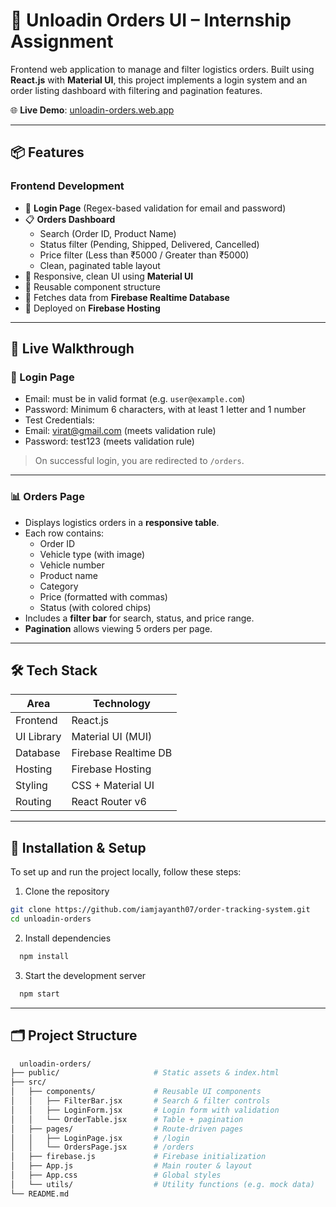 
# 🚛 Unloadin Orders UI – Internship Assignment

Frontend web application to manage and filter logistics orders. Built using **React.js** with **Material UI**, this project implements a login system and an order listing dashboard with filtering and pagination features.

🌐 **Live Demo**: [unloadin-orders.web.app](https://unloadin-orders.web.app)

---

## 📦 Features

### Frontend Development

- 🔐 **Login Page** (Regex-based validation for email and password)
- 📋 **Orders Dashboard**
  - Search (Order ID, Product Name)
  - Status filter (Pending, Shipped, Delivered, Cancelled)
  - Price filter (Less than ₹5000 / Greater than ₹5000)
  - Clean, paginated table layout
- 🎨 Responsive, clean UI using **Material UI**
- 🔁 Reusable component structure
- 🔄 Fetches data from **Firebase Realtime Database**
- 🚀 Deployed on **Firebase Hosting**

---

## 🚀 Live Walkthrough

### 🔐 Login Page
- Email: must be in valid format (e.g. `user@example.com`)
- Password: Minimum 6 characters, with at least 1 letter and 1 number
- Test Credentials:
- Email: virat@gmail.com (meets validation rule)
- Password: test123 (meets validation rule)

> On successful login, you are redirected to `/orders`.

---

### 📊 Orders Page
- Displays logistics orders in a **responsive table**.
- Each row contains:
  - Order ID
  - Vehicle type (with image)
  - Vehicle number
  - Product name
  - Category
  - Price (formatted with commas)
  - Status (with colored chips)
- Includes a **filter bar** for search, status, and price range.
- **Pagination** allows viewing 5 orders per page.

---

## 🛠️ Tech Stack

| Area         | Technology             |
|--------------|------------------------|
| Frontend     | React.js               |
| UI Library   | Material UI (MUI)      |
| Database     | Firebase Realtime DB   |
| Hosting      | Firebase Hosting       |
| Styling      | CSS + Material UI      |
| Routing      | React Router v6        |

---

## 🔧 Installation & Setup

To set up and run the project locally, follow these steps:


1. Clone the repository

```bash
git clone https://github.com/iamjayanth07/order-tracking-system.git
cd unloadin-orders
```
2. Install dependencies
```bash
  npm install
```
3. Start the development server
```bash
  npm start
```

---

## 🗂️ Project Structure

```bash
  unloadin-orders/
├── public/                     # Static assets & index.html
├── src/
│   ├── components/             # Reusable UI components
│   │   ├── FilterBar.jsx       # Search & filter controls
│   │   ├── LoginForm.jsx       # Login form with validation
│   │   └── OrderTable.jsx      # Table + pagination
│   ├── pages/                  # Route‑driven pages
│   │   ├── LoginPage.jsx       # /login
│   │   └── OrdersPage.jsx      # /orders
│   ├── firebase.js             # Firebase initialization
│   ├── App.js                  # Main router & layout
│   ├── App.css                 # Global styles
│   └── utils/                  # Utility functions (e.g. mock data)
└── README.md
```


